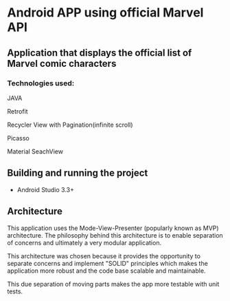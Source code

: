 Android APP using official Marvel API
==========================


Application that displays the official list of Marvel comic characters
-----




### Technologies used:

JAVA

Retrofit

Recycler View with Pagination(infinite scroll)

Picasso

Material SeachView


## Building and running the project
 * Android Studio 3.3+


## Architecture
 This application uses the Mode-View-Presenter (popularly known as MVP) architecture. The philosophy behind
 this architecture is to enable separation of concerns and ultimately a very modular application. 
 
 This architecture was chosen because it provides the opportunity to separate concerns and implement
 "SOLID" principles which makes the application more robust and the code base scalable and maintainable.
 
 This due separation of moving parts makes the app more testable with unit tests.
